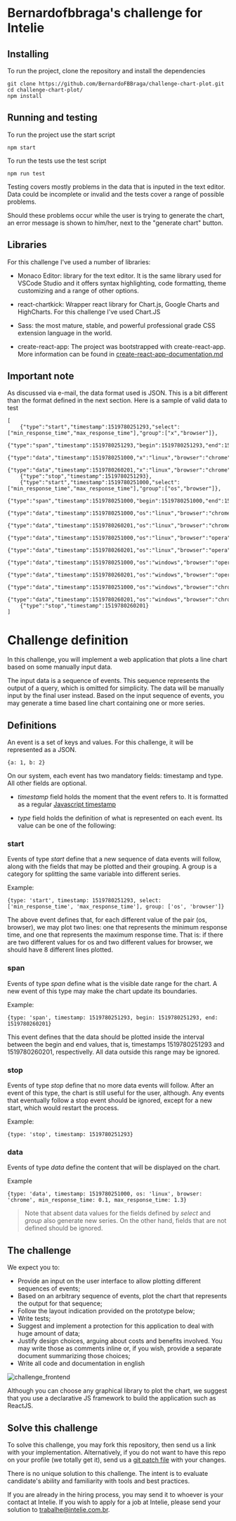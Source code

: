 # Bernardofbbraga's challenge for Intelie

## Installing
To run the project, clone the repository and install the dependencies

```
git clone https://github.com/BernardoFBBraga/challenge-chart-plot.git
cd challenge-chart-plot/
npm install
```

## Running and testing

To run the project use the start script

```
npm start
```

To run the tests use the test script
```
npm run test
```
Testing covers mostly problems in the data that is inputed in the text editor. Data could be incomplete or invalid and the tests cover a range of possible problems.

Should these problems occur while the user is trying to generate the chart, an error message is shown to him/her, next to the "generate chart" button.


## Libraries

For this challenge I've used a number of libraries:

* Monaco Editor: library for the text editor. It is the same library used for VSCode Studio and it offers syntax highlighting, code formatting, theme customizing and a range of other options.

* react-chartkick: Wrapper react library for Chart.js, Google Charts and HighCharts. For this challenge I've used Chart.JS

* Sass: the most mature, stable, and powerful professional grade CSS extension language in the world.

* create-react-app: The project was bootstrapped with create-react-app. More information can be found in [create-react-app-documentation.md](create-react-app-documentation.md)

## Important note

As discussed via e-mail, the data format used is JSON. This is a bit different than the format defined in the next section. Here is a sample of valid data to test
```
[
	{"type":"start","timestamp":1519780251293,"select":["min_response_time","max_response_time"],"group":["x","browser"]},
	{"type":"span","timestamp":1519780251293,"begin":1519780251293,"end":1519780260201},
	{"type":"data","timestamp":1519780251000,"x":"linux","browser":"chrome","min_response_time":0.1,"max_response_time":1.3},
	{"type":"data","timestamp":1519780260201,"x":"linux","browser":"chrome","min_response_time":0.5,"max_response_time":1.5},
	{"type":"stop","timestamp":1519780251293},
	{"type":"start","timestamp":1519780251000,"select":["min_response_time","max_response_time"],"group":["os","browser"]},
	{"type":"span","timestamp":1519780251000,"begin":1519780251000,"end":1519780260201},
	{"type":"data","timestamp":1519780251000,"os":"linux","browser":"chrome","min_response_time":0.1,"max_response_time":1.3},
	{"type":"data","timestamp":1519780260201,"os":"linux","browser":"chrome","min_response_time":0.5,"max_response_time":1.5},
	{"type":"data","timestamp":1519780251000,"os":"linux","browser":"opera","min_response_time":0.2,"max_response_time":1.7},
	{"type":"data","timestamp":1519780260201,"os":"linux","browser":"opera","min_response_time":0.7,"max_response_time":1.8},
	{"type":"data","timestamp":1519780251000,"os":"windows","browser":"opera","min_response_time":0.9,"max_response_time":1.3},
	{"type":"data","timestamp":1519780260201,"os":"windows","browser":"opera","min_response_time":0.8,"max_response_time":1.2},
	{"type":"data","timestamp":1519780251000,"os":"windows","browser":"chrome","min_response_time":0.3,"max_response_time":1},
	{"type":"data","timestamp":1519780260201,"os":"windows","browser":"chrome","min_response_time":0.2,"max_response_time":1.9},
	{"type":"stop","timestamp":1519780260201}
]
```
# Challenge definition

In this challenge, you will implement a web application that plots a line chart based on some manually input data.

The input data is a sequence of events. This sequence represents the output of a query, which is omitted for simplicity. The data will be manually input by the final user instead. Based on the input sequence of events, you may generate a time based line chart containing one or more series.

## Definitions
An event is a set of keys and values. For this challenge, it will be represented as a JSON.

```
{a: 1, b: 2}
```

On our system, each event has two mandatory fields: timestamp and type. All other fields are optional.

* *timestamp* field holds the moment that the event refers to. It is formatted as a regular [Javascript timestamp](https://developer.mozilla.org/en-US/docs/Web/JavaScript/Reference/Global_Objects/Date/getTime)

* *type* field holds the definition of what is represented on each event. Its value can be one of the following:

### start
Events of type *start* define that a new sequence of data events will follow, along with the fields that may be plotted and their grouping. A group is a category for splitting the same variable into different series.

Example:
```
{type: 'start', timestamp: 1519780251293, select: ['min_response_time', 'max_response_time'], group: ['os', 'browser']}
```
The above event defines that, for each different value of the pair (os, browser), we may plot two lines: one that represents the minimum response time, and one that represents the maximum response time. That is: if there are two different values for os and two different values for browser, we should have 8 different lines plotted.

### span
Events of type *span* define what is the visible date range for the chart. A new event of this type may make the chart update its boundaries.

Example:
```
{type: 'span', timestamp: 1519780251293, begin: 1519780251293, end: 1519780260201}
```
This event defines that the data should be plotted inside the interval between the begin and end values, that is, timestamps 1519780251293 and 1519780260201, respectivelly. All data outside this range may be ignored.

### stop
Events of type *stop* define that no more data events will follow. After an event of this type, the chart is still useful for the user, although. Any events that eventually follow a stop event should be ignored, except for a new start, which would restart the process.

Example:
```
{type: 'stop', timestamp: 1519780251293}
```

### data
Events of type *data* define the content that will be displayed on the chart.

Example
```
{type: 'data', timestamp: 1519780251000, os: 'linux', browser: 'chrome', min_response_time: 0.1, max_response_time: 1.3}
```

> Note that absent data values for the fields defined by *select* and *group* also generate new series. On the other hand, fields that are not defined should be ignored.

## The challenge

We expect you to:

* Provide an input on the user interface to allow plotting different sequences of events;
* Based on an arbitrary sequence of events, plot the chart that represents the output for that sequence;
* Follow the layout indication provided on the prototype below;
* Write tests;
* Suggest and implement a protection for this application to deal with huge amount of data;
* Justify design choices, arguing about costs and benefits involved. You may write those as comments inline or, if you wish, provide a separate document summarizing those choices;
* Write all code and documentation in english

![challenge_frontend](https://github.com/intelie/challenge-chart-plot/raw/master/challenge_frontend.png "Expected user interface")

Although you can choose any graphical library to plot the chart, we suggest that you use a declarative JS framework to build the application such as ReactJS.

## Solve this challenge

To solve this challenge, you may fork this repository, then
send us a link with your implementation. Alternatively, if you do not want to have this repo on
your profile (we totally get it), send us a
[git patch file](https://www.devroom.io/2009/10/26/how-to-create-and-apply-a-patch-with-git/)
with your changes.

There is no unique solution to this challenge. The intent is to evaluate candidate's ability and familiarity with tools and best practices.

If you are already in the hiring process, you may send it to whoever is your contact at Intelie. If you wish to apply for a job at Intelie, please send your solution to [trabalhe@intelie.com.br](mailto:trabalhe@intelie.com.br).



